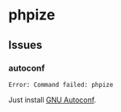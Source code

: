 # phpize

## Issues

### autoconf

```log
Error: Command failed: phpize
```

Just install [GNU Autoconf](/gnu-autoconf.md).
